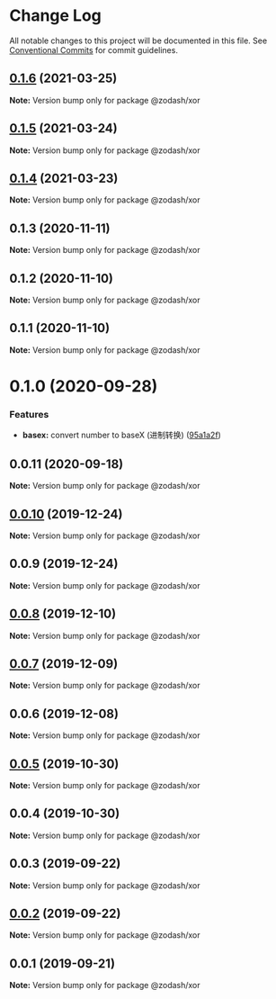 # Change Log

All notable changes to this project will be documented in this file.
See [Conventional Commits](https://conventionalcommits.org) for commit guidelines.

## [0.1.6](https://github.com/zcorky/zodash/compare/@zodash/xor@0.1.5...@zodash/xor@0.1.6) (2021-03-25)

**Note:** Version bump only for package @zodash/xor





## [0.1.5](https://github.com/zcorky/zodash/compare/@zodash/xor@0.1.4...@zodash/xor@0.1.5) (2021-03-24)

**Note:** Version bump only for package @zodash/xor





## [0.1.4](https://github.com/zcorky/zodash/compare/@zodash/xor@0.1.3...@zodash/xor@0.1.4) (2021-03-23)

**Note:** Version bump only for package @zodash/xor





## 0.1.3 (2020-11-11)

**Note:** Version bump only for package @zodash/xor





## 0.1.2 (2020-11-10)

**Note:** Version bump only for package @zodash/xor





## 0.1.1 (2020-11-10)

**Note:** Version bump only for package @zodash/xor





# 0.1.0 (2020-09-28)


### Features

* **basex:** convert number to baseX (进制转换) ([95a1a2f](https://github.com/zcorky/zodash/commit/95a1a2f361d73de5caa3b8e297c1643e97e40983))





## 0.0.11 (2020-09-18)

**Note:** Version bump only for package @zodash/xor





## [0.0.10](https://github.com/zcorky/zodash/compare/@zodash/xor@0.0.9...@zodash/xor@0.0.10) (2019-12-24)

**Note:** Version bump only for package @zodash/xor





## 0.0.9 (2019-12-24)

**Note:** Version bump only for package @zodash/xor





## [0.0.8](https://github.com/zcorky/zodash/compare/@zodash/xor@0.0.7...@zodash/xor@0.0.8) (2019-12-10)

**Note:** Version bump only for package @zodash/xor





## [0.0.7](https://github.com/zcorky/zodash/compare/@zodash/xor@0.0.6...@zodash/xor@0.0.7) (2019-12-09)

**Note:** Version bump only for package @zodash/xor





## 0.0.6 (2019-12-08)

**Note:** Version bump only for package @zodash/xor





## [0.0.5](https://github.com/zcorky/zodash/compare/@zodash/xor@0.0.4...@zodash/xor@0.0.5) (2019-10-30)

**Note:** Version bump only for package @zodash/xor





## 0.0.4 (2019-10-30)

**Note:** Version bump only for package @zodash/xor





## 0.0.3 (2019-09-22)

**Note:** Version bump only for package @zodash/xor





## [0.0.2](https://github.com/zcorky/zodash/compare/@zodash/xor@0.0.1...@zodash/xor@0.0.2) (2019-09-22)

**Note:** Version bump only for package @zodash/xor





## 0.0.1 (2019-09-21)

**Note:** Version bump only for package @zodash/xor
